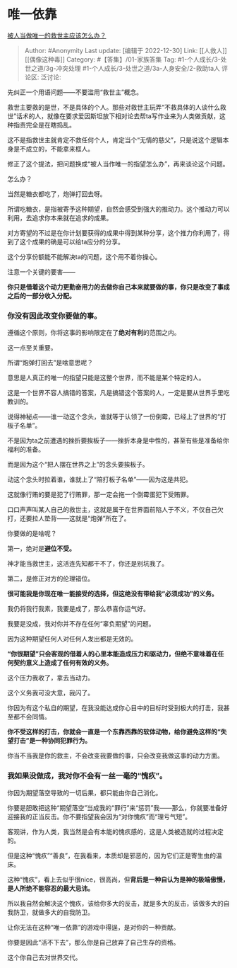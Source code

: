 # 唯一依靠
[被人当做唯一的救世主应该怎么办？](https://www.zhihu.com/question/33467137/answer/2821817909)

> Author: #Anonymity
> Last update: [编辑于 2022-12-30]
> Link: [[人救人]] [[偶像这种毒]]
> Category: #【答集】/01-家族答集
> Tag: #1-个人成长/3-处世之道/3g-冲突处理 #1-个人成长/3-处世之道/3a-人身安全/2-救助ta人
> 评论区:
> 泛讨论:

先纠正一个用语问题——不要滥用“救世主”概念。

救世主要救的是世，不是具体的个人。那些对救世主玩弄“不救具体的人谈什么救世”话术的人，就像在要求爱因斯坦放下相对论去帮ta写作业来为人类做贡献，这种指责完全是在瞎捣乱。

这不是指救世主就肯定不救任何个人，肯定当个“无情的慈父”，只是说这个逻辑本身是不成立的，不能拿来框人。

修正了这个提法，把问题换成“被人当作唯一的指望怎么办”，再来谈论这个问题。

怎么办？

当然是糖衣都吃了，炮弹打回去呀。

所谓吃糖衣，是指被寄予这种期望，自然会感受到强大的推动力。这个推动力可以利用，去追求你本来就在追求的成果。

对方寄望的不过是在你计划要获得的成果中得到某种分享，这个推力你利用了，得到了这个成果的确是可以给ta应分的分享。

这个分享份额能不能解决ta的问题，这个用不着你操心。

注意一个关键的要害——

**你只是借着这个动力更勤奋用力的去做你自己本来就要做的事，你只是改变了事成之后的一部分收入分配。**

### **你没有因此改变你要做的事。**

遵循这个原则，你将这事的影响限定在了**绝对有利**的范围之内。

这一点至关重要。

所谓“炮弹打回去”是啥意思呢？

意思是人真正的唯一的指望只能是这整个世界，而不能是某个特定的人。

这是一个世界不容人搞错的答案，凡是搞错这个答案的人，一定是要从世界手里吃教训的。

说得神秘点——谁一动这个念头，谁就等于认领了一份倒霉，已经上了世界的“打板子名单”。

不是因为ta之前遭遇的挫折要挨板子——挫折本身是中性的，甚至有些是准备给你福利的准备。

而是因为这个“把人摆在世界之上”的念头要挨板子。

动这个念头时拉着谁，谁就上了“陪打板子名单”——因为这是共犯。

这就像行贿的要是犯了行贿罪，那一定会拖一个倒霉蛋犯下受贿罪。

口口声声叫某人自己的救世主，这就是属于在世界面前陷人于不义，不仅自己欠打，还要拉人垫背——这就是“炮弹”所在了。

你要做的是啥呢？

第一，绝对是**避位不受。**

神才能当救世主，这活连先知都干不了，你还是别坑我了。

第二，是修正对方的伦理错位。

**很可能我是你现在唯一能接受的选择，但这绝没有带给我“必须成功”的义务。**

我仍将我行我素，我要是成了，那么恭喜你运气好。

我要是没成，我对你并不存在任何“辜负期望”的问题。

因为这种期望任何人对任何人发出都是无效的。

**“你很期望”只会客观的借着人的心里本能造成压力和驱动力，但绝不意味着在任何契约意义上造成了任何有效的义务。**

这个压力我收了，拿去当动力。

这个义务我可没大意，我闪了。

你因为有这个私自的期望，在我没能达成你心目中的目标时受到极大的打击，我甚至都不会同情。

**你不受这样的打击，你就会一直是一个东靠西靠的软体动物，给你避免这样的“失望打击”是一种协同犯罪行为。**

你当不当我是你的救主，不会改变我要做的事，只会改变我做这事的动力方面。

### 我如果没做成，我对你不会有一丝一毫的“愧疚”。

你因为期望落空导致的一切后果，都只能由你自己消化。

你要是胆敢把这种“期望落空”当成我的“罪行”来“惩罚”我——那么，你就要准备好迎接我的正当反击。你不要指望我会因为“对你愧疚”而“理亏气短”。

客观讲，作为人类，我当然是会有本能的愧疚感的，这是人类被造就的过程决定的。

但是这种“愧疚”“善良”，在我看来，本质却是邪恶的，因为它们正是寄生虫的温床。

这种“愧疚”，看上去似乎很nice，很高尚，但**背后是一种自认为是神的极端傲慢，是人所绝不能容忍的最大忌讳。**

所以我自然会解决这个愧疚，该给你多大的反击，就是多大的反击，该做多大的自我防卫，就做多大的自我防卫。

让你无法在这种“唯一依靠”的游戏中得逞，是对你的一种贡献。

你要是因此“活不下去”，那么你是自己放弃了自己生存的资格。

这个你自己去对世界交代。
